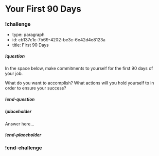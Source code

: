 # Your First 90 Days

### !challenge

* type: paragraph
* id: cb137c1c-7b69-4202-be3c-6e42d4e8123a
* title: First 90 Days

##### !question

In the space below, make commitments to yourself for the first 90 days of your job. 

What do you want to accomplish? What actions will you hold yourself to in order to ensure your success?

##### !end-question

##### !placeholder

Answer here...

##### !end-placeholder

### !end-challenge
